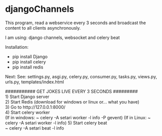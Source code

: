 # djangoChannels
<p>This program, read a webservice every 3 seconds and broadcast the content to all clients asynchronously.</p>
<p>I am using: django channels, websocket and celery beat</p>
<p>Installation:</p>
<ul>
  <li>pip install Django</li>
  <li>pip install celery</li>
  <li>pip install redis</li>
 </ul>
<p>Next: See: settings.py, asgi.py, celery.py, consumer.py, tasks.py, views.py, urls.py, templates/index.html </p>
########### GET JOKES LIVE EVERY 3 SECONDS #########<br>
1) Start Django server<br>
2) Start Redis (download for windows or linux or... what you have)<br>
3) Go to http://127.0.0.1:8000/<br>
4) Start celery worker<br>
(If in windows: ~ celery -A setari worker -l info -P gevent)
(If in Linux: ~ celery -A setari worker -l info)
5) Start celery beat<br>
~ celery -A setari beat -l info
